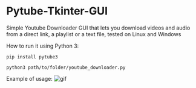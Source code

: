 # Pytube-Tkinter-GUI
Simple Youtube Downloader GUI that lets you download videos and audio from a direct link, a playlist or a text file, tested on Linux and Windows

How to run it using Python 3:
```
pip install pytube3
```
```
python3 path/to/folder/youtube_downloader.py
```
Example of usage:
![gif](https://media.giphy.com/media/TgNrJESASbhKtzEcGm/giphy.gif)
